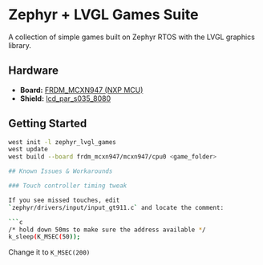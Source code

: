 # Zephyr + LVGL Games Suite
A collection of simple games built on Zephyr RTOS with the LVGL graphics library.

## Hardware

- **Board:** [FRDM_MCXN947 (NXP MCU)](https://www.nxp.com/design/design-center/development-boards-and-designs/FRDM-MCXN947)
- **Shield:** [lcd_par_s035_8080](https://www.nxp.com/design/design-center/development-boards-and-designs/LCD-PAR-S035)

## Getting Started

   ```bash
   west init -l zephyr_lvgl_games
   west update
   west build --board frdm_mcxn947/mcxn947/cpu0 <game_folder>

## Known Issues & Workarounds

### Touch controller timing tweak

If you see missed touches, edit  
`zephyr/drivers/input/input_gt911.c` and locate the comment:

```c
/* hold down 50ms to make sure the address available */
k_sleep(K_MSEC(50));
```

Change it to `K_MSEC(200)`
